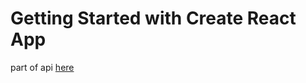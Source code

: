 # Getting Started with Create React App

part of api [here](https://github.com/Jovita113/laravel-api)



